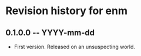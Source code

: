 # Revision history for enm

## 0.1.0.0 -- YYYY-mm-dd

* First version. Released on an unsuspecting world.
